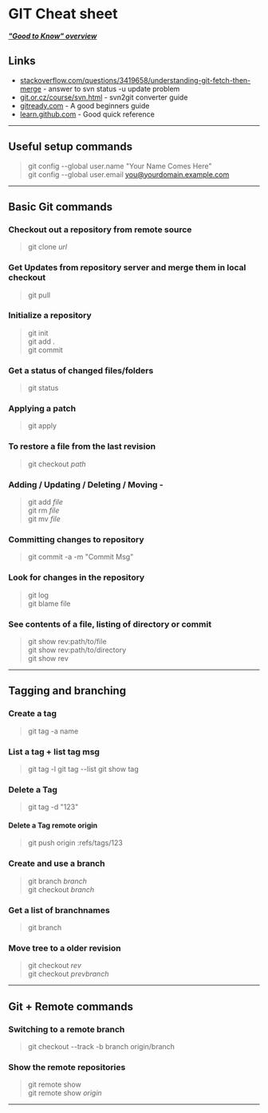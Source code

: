 GIT Cheat sheet
===============

***["Good to Know" overview](/piscis/good-to-know)***

## Links
* [stackoverflow.com/questions/3419658/understanding-git-fetch-then-merge](http://stackoverflow.com/questions/3419658/understanding-git-fetch-then-merge) - answer to svn status -u update problem   
* [git.or.cz/course/svn.html](http://git.or.cz/course/svn.html) - svn2git converter guide  
* [gitready.com](http://gitready.com) - A good beginners guide
* [learn.github.com](http://learn.github.com) - Good quick reference

***

## Useful setup commands
> git config --global user.name "Your Name Comes Here"  
> git config --global user.email you@yourdomain.example.com 

***

## Basic Git commands

### Checkout out a repository from remote source
> git clone *url*  

### Get Updates from repository server and merge them in local checkout
> git pull  

### Initialize a repository
> git init  
> git add .  
> git commit  

### Get a status of changed files/folders
> git status  

### Applying a patch
> git apply  

### To restore a file from the last revision
> git checkout *path*  

### Adding / Updating / Deleting / Moving -
> git add *file*  
> git rm *file*  
> git mv *file*  

### Committing changes to repository
> git commit -a -m "Commit Msg"  

### Look for changes in the repository
> git log  
> git blame file  
	
### See contents of a file, listing of directory or commit
> git show rev:path/to/file  
> git show rev:path/to/directory  
> git show rev  

***

## Tagging and branching

### Create a tag
> git tag -a name  
	
### List a tag + list tag msg
> git tag -l
> git tag --list
> git show tag  

### Delete a Tag
> git tag -d "123"

#### Delete a Tag remote origin
> git push origin :refs/tags/123

### Create and use a branch
> git branch *branch*  
> git checkout *branch*  

### Get a list of branchnames
> git branch  

### Move tree to a older revision
> git checkout *rev*  
> git checkout *prevbranch*  

***

## Git + Remote commands

### Switching to a remote branch
> git checkout --track -b branch origin/branch  

### Show the remote repositories
> git remote show  
> git remote show *origin*  

***
